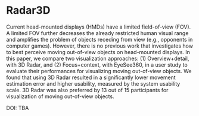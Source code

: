 # Radar3D
Current head-mounted displays (HMDs) have a limited field-of-view (FOV). A limited FOV further decreases the already restricted human visual range and amplifies the problem of objects receding from view (e.g., opponents in computer games). However, there is no previous work that investigates how to best perceive moving out-of-view objects on head-mounted displays. In this paper, we compare two visualization approaches: (1) Overview+detail, with 3D Radar, and (2) Focus+context, with EyeSee360, in a user study to evaluate their performances for visualizing moving out-of-view objects. We found that using 3D Radar resulted in a significantly lower movement estimation error and higher usability, measured by the system usability scale. 3D Radar was also preferred by 13 out of 15 participants for visualization of moving out-of-view objects.

DOI: TBA